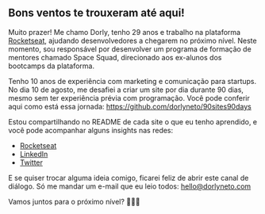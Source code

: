 ## Bons ventos te trouxeram até aqui!

Muito prazer! Me chamo Dorly, tenho 29 anos e trabalho na plataforma [Rocketseat](https://rocketseat.com.br/), ajudando desenvolvedores a chegarem no próximo nível. Neste momento, sou responsável por desenvolver um programa de formação de mentores chamado Space Squad, direcionado aos ex-alunos dos bootcamps da plataforma. 

Tenho 10 anos de experiência com marketing e comunicação para startups. No dia 10 de agosto, me desafiei a criar um site por dia durante 90 dias, mesmo sem ter experiência prévia com programação. Você pode conferir aqui como está essa jornada: https://github.com/dorlyneto/90sites90days

Estou compartilhando no README de cada site o que eu tenho aprendido, e você pode acompanhar alguns insights nas redes:

* [Rocketseat](https://app.rocketseat.com.br/me/dorlyneto)
* [LinkedIn](https://www.linkedin.com/in/dorlyneto/)
* [Twitter](https://twitter.com/dorlyneto)

E se quiser trocar alguma ideia comigo, ficarei feliz de abrir este canal de diálogo. Só me mandar um e-mail que eu leio todos: hello@dorlyneto.com

Vamos juntos para o próximo nível? 🚀🚀🚀
